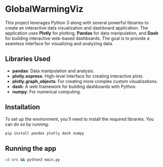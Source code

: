 # GlobalWarmingViz

This project leverages Python 3 along with several powerful libraries to create an interactive data visualization and dashboard application. The application uses **Plotly** for plotting, **Pandas** for data manipulation, and **Dash** for building interactive web-based dashboards. The goal is to provide a seamless interface for visualizing and analyzing data.

## Libraries Used

- **pandas**: Data manipulation and analysis.
- **plotly.express**: High-level interface for creating interactive plots.
- **plotly.graph_objects**: For creating more complex custom visualizations.
- **dash**: A web framework for building dashboards with Python.
- **numpy**: For numerical computing.

## Installation

To set up the environment, you'll need to install the required libraries. You can do so by running:

```bash
pip install pandas plotly dash numpy
```

## Running the app
```bash
cd src && python3 main.py
```
